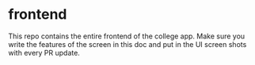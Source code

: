 # frontend

This repo contains the entire frontend of the college app. Make sure you write the features of the screen in this doc and put in the UI screen shots with every PR update.
